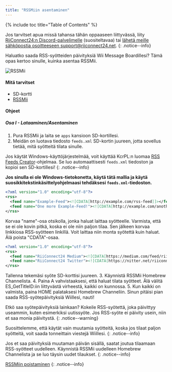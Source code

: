 ```yaml
---
title: "RSSMiin asentaminen"
---
```


{% include toc title="Table of Contents" %}

Jos tarvitset apua missä tahansa tähän oppaaseen liittyvässä, liity [RiiConnect24:n Discord-palvelimelle](https://discord.gg/rc24) (suositeltavaa) tai [ lähetä meille sähköpostia osoitteeseen support@riiconnect24.net](mailto:support@riiconnect24.net).
{: .notice--info}

Haluatko saada RSS-syötteiden päivityksiä Wii Message Boardillesi? Tämä opas kertoo sinulle, kuinka asentaa RSSMii.

![RSSMii](/images/rssmii.png)

#### Mitä tarvitset

* SD-kortti
* [RSSMii](https://github.com/RiiConnect24/rssmii/releases)

#### Ohjeet
##### Osa I - Lataaminen/Asentaminen

1. Pura RSSMii ja laita se `apps` kansioon SD-kortillesi.
2. Meidän on luotava tiedosto `feeds.xml` SD-kortin juureen, jotta sovellus tietää, mitä syötteitä tilata sinulle.

Jos käytät Windows-käyttöjärjestelmää, voit käyttää KcrPL:n luomaa [RSS Feeds Creator](https://github.com/RiiConnect24/rssmii/releases/download/v1.4.1/RSSFeedsCreator.bat)-ohjelmaa. Se luo automaattisesti `feeds.xml` tiedoston ja kopioi sen SD-kortillesi!
{: .notice--info}

<b>Jos sinulla ei ole Windows-tietokonetta, käytä tätä mallia ja käytä suosikkitekstinkäsittelyohjelmaasi tehdäksesi `feeds.xml`-tiedoston.</b>

```xml
<?xml version="1.0" encoding="utf-8"?>
<rss>
  <feed name="Example-Feed"><![CDATA[http://example.com/rss-feed]]></feed>
  <feed name="One more Example-Feed!"><![CDATA[http://example.com/another_rss-feed]]></feed>
</rss>
```

Korvaa "name"-osa otsikolla, jonka haluat laittaa syötteelle. Varmista, että se ei ole kovin pitkä, koska ei ole niin paljon tilaa. Sen jälkeen korvaa linkkiosa RSS-syötteen linkillä. Voit laittaa niin monta syötettä kuin haluat. Älä poista "CDATA"-osaa.

```xml
<?xml version="1.0" encoding="utf-8"?>
<rss>
  <feed name="RiiConnect24 Medium"><![CDATA[https://medium.com/feed/riiconnect24]]></feed>
  <feed name="RiiConnect24 Twitter"><![CDATA[https://nitter.net/riiconnect24/rss]]></feed>
</rss>
```

Tallenna tekemäsi syöte SD-korttisi juureen.
3. Käynnistä RSSMii Homebrew Channelista.
4. Paina A vahvistaaksesi, että haluat tilata syötteet. Älä välitä ES_GetTitleID:iin liittyvästä virheestä, kaikki on kunnossa.
5. Kun kaikki on valmista, paina HOME palataksesi Homebrew Channeliin. Sinun pitäisi pian saada RSS-syötepäivityksiä Wiillesi, nauti!

Etkö saa syötepäivityksiä lainkaan? Kokeile RSS-syötettä, joka päivittyy useammin, kuten esimerkiksi uutissyöte. Jos RSS-syöte ei päivity usein, niin et saa monia päivitystä.
{: .notice--warning}

Suosittelemme, että käytät vain muutamia syötteitä, koska jos tilaat paljon syötteitä, voit saada tonneittain viestejä Wiillesi.
{: .notice--info}

Jos et saa päivityksiä muutaman päivän sisällä, saatat joutua tilaamaan RSS-syötteet uudelleen. Käynnistä RSSMii uudelleen Homebrew Channelista ja se luo täysin uudet tilaukset.
{: .notice--info}

[RSSMiin poistaminen](rssmii-remove)
{: .notice--info}
